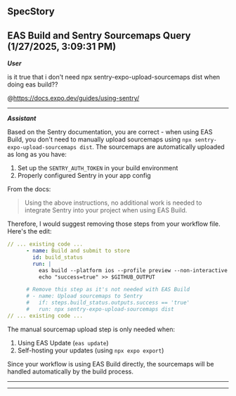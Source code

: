 ## SpecStory

## EAS Build and Sentry Sourcemaps Query (1/27/2025, 3:09:31 PM)

_**User**_

is it true that i don't need npx sentry-expo-upload-sourcemaps dist when doing eas build??

@https://docs.expo.dev/guides/using-sentry/ 

---

_**Assistant**_

Based on the Sentry documentation, you are correct - when using EAS Build, you don't need to manually upload sourcemaps using `npx sentry-expo-upload-sourcemaps dist`. The sourcemaps are automatically uploaded as long as you have:

1. Set up the `SENTRY_AUTH_TOKEN` in your build environment
2. Properly configured Sentry in your app config

From the docs:
> Using the above instructions, no additional work is needed to integrate Sentry into your project when using EAS Build.

Therefore, I would suggest removing those steps from your workflow file. Here's the edit:

```yaml:.github/workflows/deploy-preview.yml
// ... existing code ...
      - name: Build and submit to store
        id: build_status
        run: |
          eas build --platform ios --profile preview --non-interactive --auto-submit
          echo "success=true" >> $GITHUB_OUTPUT

      # Remove this step as it's not needed with EAS Build
      # - name: Upload sourcemaps to Sentry
      #   if: steps.build_status.outputs.success == 'true'
      #   run: npx sentry-expo-upload-sourcemaps dist
// ... existing code ...
```

The manual sourcemap upload step is only needed when:
1. Using EAS Update (`eas update`)
2. Self-hosting your updates (using `npx expo export`)

Since your workflow is using EAS Build directly, the sourcemaps will be handled automatically by the build process.

---



---

